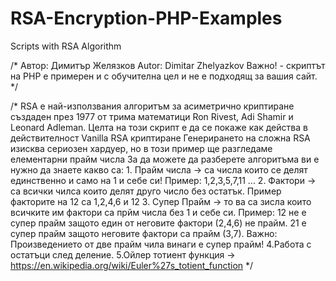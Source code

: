 # RSA-Encryption-PHP-Examples
 Scripts with RSA Algorithm
 
/*
	Автор: Димитър Желязков
	Autor: Dimitar Zhelyazkov
	Важно! - скриптът на PHP е примерен и с обучителна цел и не е подходящ за вашия сайт.
*/

/*  RSA е най-използвания алгоритъм за асиметрично криптиране създаден през 1977 от трима математици
	Ron Rivest, Adi Shamir и Leonard Adleman.
	Целта на този скрипт е да се покаже как действа в действителност Vanilla RSA криптиране
	Генерирането на сложна RSA изисква сериозен хардуер, но в този пример ще разгледаме елементарни прайм числа
	За да можете да разберете алгоритъма ви е нужно да знаете какво са:
	1. Прайм числа -> са числа които се делят единственно и само на 1 и себе си! Пример: 1,2,3,5,7,11 ...
	2. Фактори -> са всички чилса които делят друго число без остатък. Пример факторите на 12 са 1,2,4,6 и 12
	3. Супер Прайм -> то ва са зисла които всичките им фактори са прйм числа без 1 и себе си.
		Пример: 12 не е супер прайм защото един от неговите фактори (2,4,6) не прайм.
				21 е супер прайм защото неговите фактори са прайм (3,7).
		Важно: Произведението от две прайм чила винаги е супер прайм!
	4.Работа с остатъци след деление. 
	5.Ойлер тотиент функция -> https://en.wikipedia.org/wiki/Euler%27s_totient_function
*/
